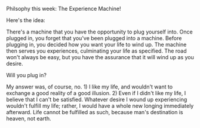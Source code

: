 Philsophy this week: The Experience Machine!

Here's the idea:

There's a machine that you have the opportunity to plug yourself into.  Once plugged in, you forget that you've been plugged into a machine.  Before plugging in, you decided how you want your life to wind up.  The machine then serves you experiences, culminating your life as specified.  The road won't always be easy, but you have the assurance that it will wind up as you desire.

Will you plug in?


My answer was, of course, no.  1) I like my life, and wouldn't want to exchange a good reality of a good illusion.  2) Even if I didn't like my life, I believe that I can't be satisfied.  Whatever desire I wound up experiencing wouldn't fulfill my life; rather, I would have a whole new longing immediately afterward.  Life cannot be fulfilled as such, because man's destination is heaven, not earth.